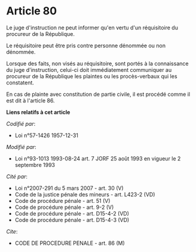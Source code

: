 # Article 80

Le juge d'instruction ne peut informer qu'en vertu d'un réquisitoire du procureur de la République.

Le réquisitoire peut être pris contre personne dénommée ou non dénommée.

Lorsque des faits, non visés au réquisitoire, sont portés à la connaissance du juge d'instruction, celui-ci doit
immédiatement communiquer au procureur de la République les plaintes ou les procès-verbaux qui les constatent.

En cas de plainte avec constitution de partie civile, il est procédé comme il est dit à l'article 86.

**Liens relatifs à cet article**

_Codifié par_:

  - Loi n°57-1426 1957-12-31

_Modifié par_:

  - Loi n°93-1013 1993-08-24 art. 7 JORF 25 août 1993 en vigueur le 2 septembre 1993

_Cité par_:

  - Loi n°2007-291 du 5 mars 2007 - art. 30 (V)
  - Code de la justice pénale des mineurs - art. L423-2 (VD)
  - Code de procédure pénale - art. 51 (V)
  - Code de procédure pénale - art. 9-2 (V)
  - Code de procédure pénale - art. D15-4-2 (VD)
  - Code de procédure pénale - art. D15-4-3 (VD)

_Cite_:

  - CODE DE PROCEDURE PENALE - art. 86 (M)
